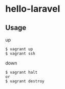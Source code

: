 # hello-laravel

## Usage
up
```
$ vagrant up
$ vagrant ssh
```

down
```
$ vagrant halt
or
$ vagrant destroy
```
